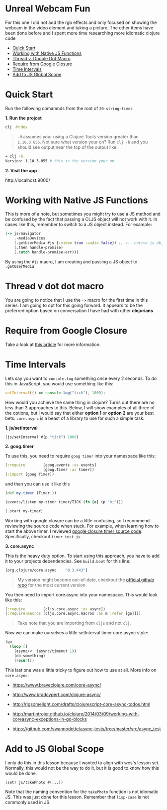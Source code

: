 # Unreal Webcam Fun

For this one I did not add the rgb effects and only focused on showing the webcam in the video element and taking a picture. The other items have been done before and I spent more time researching more idiomatic clojure code

- [Quick Start](#quick-start)
- [Working with Native JS Functions](#working-with-native-js-functions)
- [Thread v. Double Dot Macro](#thread-v-dot-dot-macro)
- [Require from Google Closure](#require-from-google-closure)
- [Time Intervals](#time-intervals)
- [Add to JS Global Scope](#add-to-js-global-scope)

# Quick Start

Run the following comamnds from the root of `20-string-times`

**1. Run the projcet**

```bash
clj -M:dev
```

> `-M` assumes your using a Clojure Tools version greater than `1.10.3.855`.  Not sure what version your on?  Run `clj -h` and you should see output near the top of the output like:

```bash
➜ clj -h
Version: 1.10.3.855 # this is the version your on
```


**2. Visit the app**

http://localhost:9000/

# Working with Native JS Functions

This is more of a note, but sometimes you might try to use a JS method and be confused by the fact that passing a CLJS object will not work with it. In cases like this, remember to switch to a JS object instead. For example:

```clojure
(-> js/navigator
    .-mediaDevices
    (.getUserMedia #js {:video true :audio false}) ;; <-- native js object
    (.then handle-promise)
    (.catch handle-promise-err)))
```

By using the `#js` macro, I am creating and passing a JS object to `.getUserMedia`

# Thread v dot dot macro

You are going to notice that I use the `->` macro for the first time in this series. I am going to opt for this going forward. It appears to be the preferred option based on conversation I have had with other **clojurians**.

# Require from Google Closure

Take a look at [this article](https://www.martinklepsch.org/posts/requiring-closure-namespaces.html) for more information.

# Time Intervals

Lets say you want to `console.log` something once every 2 seconds. To do this in JavaScript, you would use something like this:

```javascript
setInterval(() => console.log("tick"), 1000);
```

How would you achieve the same thing in clojure? Turns out there are no less than 3 approaches to this. Below, I will show examples of all three of the options, but I would say that either **option 1** or **option 2** are your best bets. `core.async` is a beast of a library to use for such a simple task.

**1. js/setInterval**

```clojure
(js/setInterval #(p "tick") 1000)
```

**2. goog.timer**

To use this, you need to require `goog timer` into your namespace like this:

```clojure
(:require        [goog.events :as events]
                 [goog.Timer :as timer])
(:import [goog Timer])
```

and than you can use it like this

```clojure
(def my-timer (Timer.))

(events/listen my-timer timer/TICK (fn [e] (p "hi")))

(.start my-timer)
```

Working with google closure can be a little confusing, so I recommend reviewing the source code when stuck. For example, when learning how to start the above timer, I reviewed [google closure timer source code](https://github.com/google/closure-library/tree/master/closure/goog/timer). Specifically, checkout `timer_test.js`.

**3. core.async**

This is the heavy duty option. To start using this approach, you have to add it to your projects dependencies. See `build.boot` for this line:

```clojure
[org.clojure/core.async    "0.3.443"]
```

> My version might become out-of-date, checkout the [official github repo](https://github.com/clojure/core.async) for the most current version

You then need to import core.async into your namespace. This would look like this:

```clojure
(:require        [cljs.core.async :as async])
(:require-macros [cljs.core.async.macros :as m :refer [go]]))
```

> Take note that you are importing from `cljs` and not `clj`.

Now we can make ourselves a little setInterval timer core.async style:

```clojure
(go
  (loop []
    (async/<! (async/timeout 1))
    (do-something)
    (recur)))
```

This last one was a little tricky to figure out how to use at all. More info on `core.async`:

- https://www.braveclojure.com/core-async/

- http://www.bradcypert.com/clojure-async/

- http://rigsomelight.com/drafts/clojurescript-core-async-todos.html

- http://martintrojer.github.io/clojure/2014/03/09/working-with-coreasync-exceptions-in-go-blocks

- https://github.com/swannodette/async-tests/tree/master/src/async_test

# Add to JS Global Scope

I only do this in this lesson because I wanted to align with wes's lesson set. Normally, this would not be the way to do it, but it is good to know how this would be done.

```clojure
(set! js/takePhoto #(...))
```

Note that the naming convention for the `takePhoto` function is not idiomatic JS. This was just done for this lesson. Remember that `lisp-case` is not commonly used in JS.
